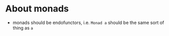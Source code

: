 # About monads

- monads should be endofunctors, i.e. `Monad a` should be the same sort of thing as `a`
